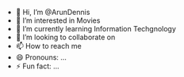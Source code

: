 - 👋 Hi, I’m @ArunDennis
- 👀 I’m interested in Movies
- 🌱 I’m currently learning Information Techgnology
- 💞️ I’m looking to collaborate on 
- 📫 How to reach me 
- 😄 Pronouns: ...
- ⚡ Fun fact: ...

<!---
ArunDennis/ArunDennis is a ✨ special ✨ repository because its `README.md` (this file) appears on your GitHub profile.
You can click the Preview link to take a look at your changes.
--->
